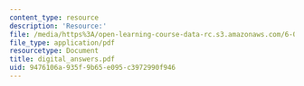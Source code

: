 ```yaml
---
content_type: resource
description: 'Resource:'
file: /media/https%3A/open-learning-course-data-rc.s3.amazonaws.com/6-004-computation-structures-spring-2017/9476106a935f9b65e095c3972990f946_digital_answers.pdf
file_type: application/pdf
resourcetype: Document
title: digital_answers.pdf
uid: 9476106a-935f-9b65-e095-c3972990f946
---
```

